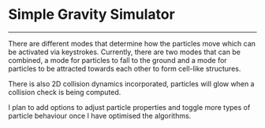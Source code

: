 # Simple Gravity Simulator
--------------------------

There are different modes that determine how the particles move which can be activated via keystrokes. Currently, there are two modes that can be combined, a mode for particles to fall to the ground and a mode for particles to be attracted towards each other to form cell-like structures.

There is also 2D collision dynamics incorporated, particles will glow when a collision check is being computed.

I plan to add options to adjust particle properties and toggle more types of particle behaviour once I have optimised the algorithms.

